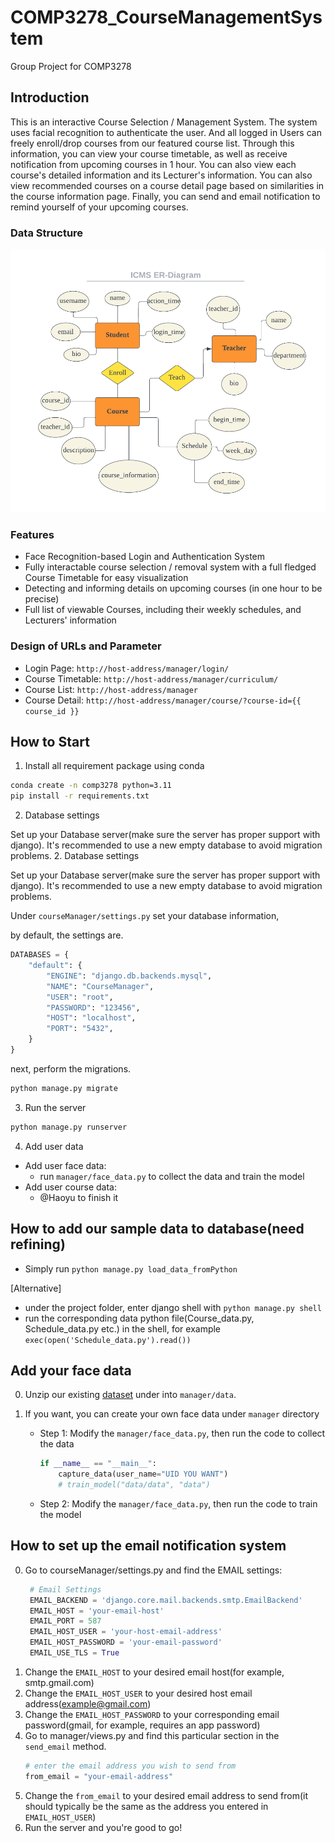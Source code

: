 # COMP3278_CourseManagementSystem
Group Project for COMP3278

## Introduction

This is an interactive Course Selection / Management System. The system uses facial recognition to authenticate the user. And all logged in Users can freely enroll/drop courses from our featured course list. Through this information, you can view your course timetable, as well as receive notification from upcoming courses in 1 hour. You can also view each course's detailed information and its Lecturer's information. You can also view recommended courses on a course detail page based on similarities in the course information page. Finally, you can send and email notification to remind yourself of your upcoming courses.

### Data Structure

![ER Diagram](img/ER_diagram.jpg)

### Features

* Face Recognition-based Login and Authentication System 
* Fully interactable course selection / removal system with a full fledged Course Timetable for easy visualization
* Detecting and informing details on upcoming courses (in one hour to be precise)
* Full list of viewable Courses, including their weekly schedules, and Lecturers' information
### Design of URLs and Parameter

* Login Page: `http://host-address/manager/login/`
* Course Timetable: `http://host-address/manager/curriculum/`
* Course List: `http://host-address/manager`
* Course Detail: `http://host-address/manager/course/?course-id={{ course_id }}`

## How to Start

1. Install all requirement package using conda

```bash
conda create -n comp3278 python=3.11
pip install -r requirements.txt
```

2. Database settings

Set up your Database server(make sure the server has proper support with django). It's recommended to use a new empty database to avoid migration problems.
2. Database settings

Set up your Database server(make sure the server has proper support with django). It's recommended to use a new empty database to avoid migration problems.

Under `courseManager/settings.py` set your database information,

by default, the settings are.
```python
DATABASES = {
    "default": {
        "ENGINE": "django.db.backends.mysql",
        "NAME": "CourseManager",
        "USER": "root",
        "PASSWORD": "123456",
        "HOST": "localhost",
        "PORT": "5432",
    }
}
```
next, perform the migrations.
```bash
python manage.py migrate
```

3. Run the server

```bash
python manage.py runserver
```

4. Add user data

* Add user face data:
  * run `manager/face_data.py` to collect the data and train the model
* Add user course data:
  * @Haoyu to finish it
  
## How to add our sample data to database(need refining)
- Simply run `python manage.py load_data_fromPython`

[Alternative]

- under the project folder, enter django shell with ```python manage.py shell```
- run the corresponding data python file(Course_data.py, Schedule_data.py etc.) in the shell, for example ```exec(open('Schedule_data.py').read())```

## Add your face data

0. Unzip our existing [dataset](https://drive.google.com/file/d/1mhWGQm_pGOPZohD24spFRHFVY-Nh__oC/view?usp=sharing) under into `manager/data`.

1. If you want, you can create your own face data under `manager` directory

   * Step 1: Modify the `manager/face_data.py`, then run the code to collect the data

     ```python
     if __name__ == "__main__":
         capture_data(user_name="UID YOU WANT")
         # train_model("data/data", "data")
     ```

   * Step 2: Modify the `manager/face_data.py`, then run the code to train the model
## How to set up the email notification system

0. Go to courseManager/settings.py and find the EMAIL settings:
   ```python
    # Email Settings
    EMAIL_BACKEND = 'django.core.mail.backends.smtp.EmailBackend'
    EMAIL_HOST = 'your-email-host'
    EMAIL_PORT = 587
    EMAIL_HOST_USER = 'your-host-email-address'
    EMAIL_HOST_PASSWORD = 'your-email-password'
    EMAIL_USE_TLS = True
   ```
1. Change the `EMAIL_HOST` to your desired email host(for example, smtp.gmail.com)
2. Change the `EMAIL_HOST_USER` to your desired host email address(example@gmail.com)
3. Change the `EMAIL_HOST_PASSWORD` to your corresponding email password(gmail, for example, requires an app password)
4. Go to manager/views.py and find this particular section in the `send_email` method.
    ```python
    # enter the email address you wish to send from
    from_email = "your-email-address"
    ```
5. Change the `from_email` to your desired email address to send from(it should typically be the same as the address you entered in `EMAIL_HOST_USER`)
6. Run the server and you're good to go!
